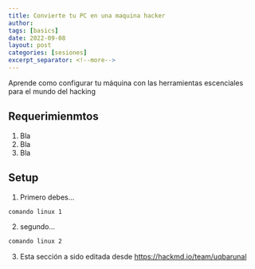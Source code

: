 ```yaml
---
title: Convierte tu PC en una maquina hacker
author: 
tags: [basics]
date: 2022-09-08
layout: post
categories: [sesiones]
excerpt_separator: <!--more-->
---
```

Aprende como configurar tu máquina con las herramientas escenciales para el mundo del hacking
<!--more-->

## Requerimienmtos
1. Bla
1. Bla
1. Bla

## Setup
1. Primero debes...
```bash
comando linux 1
```

2. segundo...
```bash
comando linux 2
```

3. Esta sección a sido editada desde https://hackmd.io/team/uqbarunal